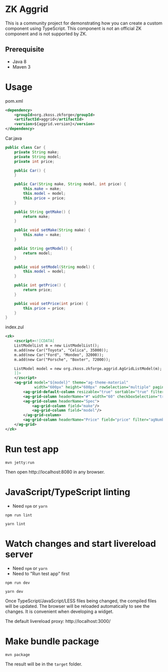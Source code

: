 # ZK Aggrid
This is a community project for demonstrating how you can create a custom component using TypeScript. This component is not an official ZK component and is not supported by ZK.

## Prerequisite
* Java 8
* Maven 3

# Usage

pom.xml
```xml
<dependency>
	<groupId>org.zkoss.zkforge</groupId>
	<artifactId>aggrid</artifactId>
	<version>${aggrid.version}</version>
</dependency>
```

Car.java
```java
public class Car {
	private String make;
	private String model;
	private int price;

	public Car() {
	}

	public Car(String make, String model, int price) {
		this.make = make;
		this.model = model;
		this.price = price;
	}

	public String getMake() {
		return make;
	}

	public void setMake(String make) {
		this.make = make;
	}

	public String getModel() {
		return model;
	}

	public void setModel(String model) {
		this.model = model;
	}

	public int getPrice() {
		return price;
	}

	public void setPrice(int price) {
		this.price = price;
	}
}
```

index.zul
```xml
<zk>
	<zscript><![CDATA[
	ListModelList m = new ListModelList();
	m.add(new Car("Toyota", "Celica", 35000));
	m.add(new Car("Ford", "Mondeo", 32000));
	m.add(new Car("Porsche", "Boxter", 72000));

	ListModel model = new org.zkoss.zkforge.aggrid.AgGridListModel(m);
	]]>
	</zscript>
	<ag-grid model="${model}" theme="ag-theme-material"
			 width="600px" height="600px" rowSelection="multiple" pagination="true">
		<ag-grid-default-column resizable="true" sortable="true" filter="true"/>
		<ag-grid-column headerName="#" width="60" checkboxSelection="true" pinned="left"/>
		<ag-grid-column headerName="Spec">
			<ag-grid-column field="make"/>
			<ag-grid-column field="model"/>
		</ag-grid-column>
		<ag-grid-column headerName="Price" field="price" filter="agNumberColumnFilter"/>
	</ag-grid>
</zk>
```

# Run test app
```
mvn jetty:run
```

Then open http://localhost:8080 in any browser.

# JavaScript/TypeScript linting
* Need `npm` or `yarn`
```
npm run lint
```
```
yarn lint
```

# Watch changes and start livereload server
* Need `npm` or `yarn`
* Need to "Run test app" first
```
npm run dev
```
```
yarn dev
```

Once TypeScript/JavaScript/LESS files being changed, the compiled files will be updated. The browser will be reloaded automatically to see the changes. It is convenient when developing a widget.

The default livereload proxy: http://localhost:3000/

# Make bundle package

```
mvn package
```

The result will be in the `target` folder.
